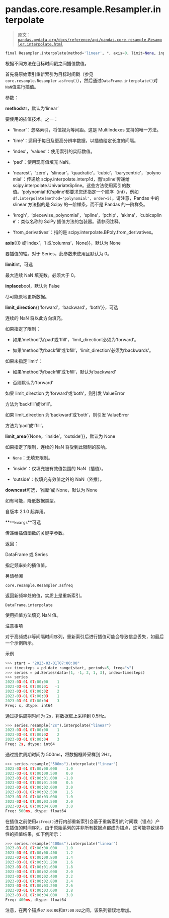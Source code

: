 # pandas.core.resample.Resampler.interpolate

> 原文：[`pandas.pydata.org/docs/reference/api/pandas.core.resample.Resampler.interpolate.html`](https://pandas.pydata.org/docs/reference/api/pandas.core.resample.Resampler.interpolate.html)

```py
final Resampler.interpolate(method='linear', *, axis=0, limit=None, inplace=False, limit_direction='forward', limit_area=None, downcast=_NoDefault.no_default, **kwargs)
```

根据不同方法在目标时间戳之间插值数值。

首先将原始索引重新索引为目标时间戳（参见`core.resample.Resampler.asfreq()`），然后通过`DataFrame.interpolate()`对`NaN`值进行插值。

参数：

**method**str，默认为‘linear’

要使用的插值技术。之一：

+   ‘linear’：忽略索引，将值视为等间距。这是 MultiIndexes 支持的唯一方法。

+   ‘time’：适用于每日及更高分辨率数据，以插值给定长度的间隔。

+   ‘index’，‘values’：使用索引的实际数值。

+   ‘pad’：使用现有值填充 NaN。

+   ‘nearest’，‘zero’，‘slinear’，‘quadratic’，‘cubic’，‘barycentric’，‘polynomial’：传递给 scipy.interpolate.interp1d，而‘spline’传递给 scipy.interpolate.UnivariateSpline。这些方法使用索引的数值。‘polynomial’和‘spline’都要求您还指定一个顺序（int），例如`df.interpolate(method='polynomial', order=5)`。请注意，Pandas 中的 slinear 方法指的是 Scipy 的一阶样条，而不是 Pandas 的一阶样条。

+   ‘krogh’，‘piecewise_polynomial’，‘spline’，‘pchip’，‘akima’，‘cubicspline’：类似名称的 SciPy 插值方法的包装器。请参阅注释。

+   ‘from_derivatives’：指的是 scipy.interpolate.BPoly.from_derivatives。

**axis**{{0 或‘index’，1 或‘columns’，None}}，默认为 None

要插值的轴。对于 Series，此参数未使用且默认为 0。

**limit**int，可选

最大连续 NaN 填充数。必须大于 0。

**inplace**bool，默认为 False

尽可能原地更新数据。

**limit_direction**{{‘forward’，‘backward’，‘both’}}，可选

连续的 NaN 将以此方向填充。

如果指定了限制：

+   如果‘method’为‘pad’或‘ffill’，‘limit_direction’必须为‘forward’。

+   如果‘method’为‘backfill’或‘bfill’，‘limit_direction’必须为‘backwards’。

如果未指定‘limit’：

+   如果‘method’为‘backfill’或‘bfill’，默认为‘backward’

+   否则默认为‘forward’

如果 limit_direction 为‘forward’或‘both’，则引发 ValueError

方法为‘backfill’或‘bfill’。

如果 limit_direction 为‘backward’或‘both’，则引发 ValueError

方法为‘pad’或‘ffill’。

**limit_area**{{None，‘inside’，‘outside’}}，默认为 None

如果指定了限制，连续的 NaN 将受到此限制的影响。

+   `None`：无填充限制。

+   ‘inside’：仅填充被有效值包围的 NaN（插值）。

+   ‘outside’：仅填充有效值之外的 NaN（外推）。

**downcast**可选，‘推断’或 None，默认为 None

如有可能，降低数据类型。

自版本 2.1.0 起弃用。

**``**kwargs``**可选

传递给插值函数的关键字参数。

返回：

DataFrame 或 Series

指定频率处的插值值。

另请参阅

`core.resample.Resampler.asfreq`

返回新频率处的值，实质上是重新索引。

`DataFrame.interpolate`

使用插值方法填充 NaN 值。

注意事项

对于高频或非等间隔时间序列，重新索引后进行插值可能会导致信息丢失，如最后一个示例所示。

示例

```py
>>> start = "2023-03-01T07:00:00"
>>> timesteps = pd.date_range(start, periods=5, freq="s")
>>> series = pd.Series(data=[1, -1, 2, 1, 3], index=timesteps)
>>> series
2023-03-01 07:00:00    1
2023-03-01 07:00:01   -1
2023-03-01 07:00:02    2
2023-03-01 07:00:03    1
2023-03-01 07:00:04    3
Freq: s, dtype: int64 
```

通过提供周期时间为 2s，将数据框上采样到 0.5Hz。

```py
>>> series.resample("2s").interpolate("linear")
2023-03-01 07:00:00    1
2023-03-01 07:00:02    2
2023-03-01 07:00:04    3
Freq: 2s, dtype: int64 
```

通过提供周期时间为 500ms，将数据框降采样到 2Hz。

```py
>>> series.resample("500ms").interpolate("linear")
2023-03-01 07:00:00.000    1.0
2023-03-01 07:00:00.500    0.0
2023-03-01 07:00:01.000   -1.0
2023-03-01 07:00:01.500    0.5
2023-03-01 07:00:02.000    2.0
2023-03-01 07:00:02.500    1.5
2023-03-01 07:00:03.000    1.0
2023-03-01 07:00:03.500    2.0
2023-03-01 07:00:04.000    3.0
Freq: 500ms, dtype: float64 
```

在插值之前使用`asfreq()`进行内部重新索引会基于重新索引的时间戳（锚点）产生插值的时间序列。由于原始系列的并非所有数据点都成为锚点，这可能导致误导性的插值结果，如下例所示：

```py
>>> series.resample("400ms").interpolate("linear")
2023-03-01 07:00:00.000    1.0
2023-03-01 07:00:00.400    1.2
2023-03-01 07:00:00.800    1.4
2023-03-01 07:00:01.200    1.6
2023-03-01 07:00:01.600    1.8
2023-03-01 07:00:02.000    2.0
2023-03-01 07:00:02.400    2.2
2023-03-01 07:00:02.800    2.4
2023-03-01 07:00:03.200    2.6
2023-03-01 07:00:03.600    2.8
2023-03-01 07:00:04.000    3.0
Freq: 400ms, dtype: float64 
```

注意，在两个锚点`07:00:00`和`07:00:02`之间，该系列错误地增加。
